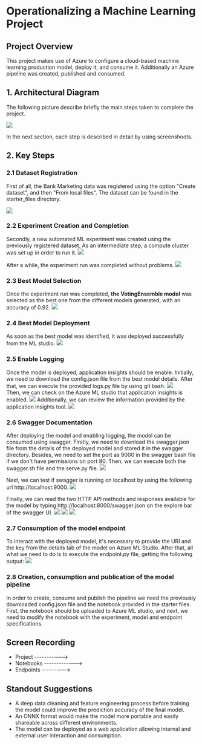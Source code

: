 # Operationalizing a Machine Learning Project

## Project Overview

This project makes use of Azure to configure a cloud-based machine learning production model, deploy it, and consume it. Additionally an Azure pipeline was created, published and consumed.

## 1. Architectural Diagram

The following picture describe briefly the main steps taken to complete the project.

<img src=".\starter_files\images\project architecture.jpg">

In the next section, each step is described in detail by using screenshoots.

## 2. Key Steps

### 2.1 Dataset Registration

First of all, the Bank Marketing data was registered using the option "Create dataset", and then "From local files". The dataset can be found in the starter_files directory.

<img src=".\starter_files\images\Dataset Registration.jpg">

### 2.2 Experiment Creation and Completion

Secondly, a new automated ML experiment was created using the previously registered dataset. As an intermediate step, a compute cluster was set up in order to run it.
<img src=".\starter_files\images\Compute Cluster.jpg">

After a while, the experiment run was completed without problems.
<img src=".\starter_files\images\Experiment Completed.jpg">

### 2.3 Best Model Selection

Once the experiment run was completed, **the VotingEnsemble model** was selected as the best one from the different models generated, with an accuracy of 0.92.
<img src=".\starter_files\images\Best Model.jpg">

### 2.4 Best Model Deployment

As soon as the best model was identified, it was deployed successfully from the ML studio.
<img src=".\starter_files\images\Successful Deployment.jpg">

### 2.5 Enable Logging

Once the model is deployed, application insights should be enable. Initially, we need to download the config.json file from the best model details. After that, we can execute the provided logs.py file by using git bash.
<img src=".\starter_files\images\Logs File.jpg">
<br>Then, we can check on the Azure ML studio that application insights is enabled.
<img src=".\starter_files\images\Application Insights Enabled.jpg">
Additionally, we can review the information provided by the application insights tool.
<img src=".\starter_files\images\Application Insights Details.jpg">

### 2.6 Swagger Documentation

After deploying the model and enabling logging, the model can be consumed using swagger. Firstly, we need to download the swagger.json file from the details of the deployed model and stored it in the swagger directory. Besides, we need to set the port as 9000 in the swagger bash file if we don't have permissions on port 80. Then, we can execute both the swagger.sh file and the serve.py file. 
<img src=".\starter_files\images\Swagger and Serve.jpg">

Next, we can test if swagger is running on localhost by using the following url http://localhost:9000.
<img src=".\starter_files\images\Swagger Localhost.jpg">

Finally, we can read the two HTTP API methods and responses available for the model by typing http://localhost:8000/swagger.json on the explore bar of the swagger UI.
<img src=".\starter_files\images\GET Request.jpg">
<img src=".\starter_files\images\Post Request 1.jpg">
<img src=".\starter_files\images\POST Request 2.jpg">

### 2.7 Consumption of the model endpoint
To interact with the deployed model, it's necessary to provide the URI and the key from the details tab of the model on Azure ML Studio. After that, all what we need to do is to execute the endpoint.py file, getting the following output:
<img src=".\starter_files\images\JSON Output.jpg">

### 2.8 Creation, consumption and publication of the model pipeline
In order to create, consume and publish the pipeline we need the previously downloaded config.json file and the notebook provided in the starter files. First, the notebook should be uploaded to Azure ML studio, and next, we need to modify the notebook with the experiment, model and endpoint specifications.


## Screen Recording

- Project ----------->  
- Notebooks ------------->
- Endpoints --------->

## Standout Suggestions
- A deep data cleaning and feature engineering process before training the model could improve the prediction accuracy of the final model.
- An ONNX format would make the model more portable and easily shareable across different environments.
- The model can be deployed as a web application allowing internal and external user interaction and consumption.

